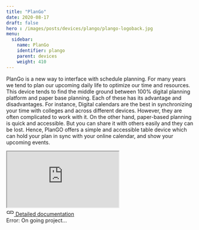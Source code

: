 ```yaml
---
title: "PlanGo"
date: 2020-08-17
draft: false
hero : /images/posts/devices/plango/plango-logoback.jpg
menu:
  sidebar:
    name: PlanGo
    identifier: plango
    parent: devices
    weight: 410
---
```


PlanGo is a new way to interface with schedule planning. For many years we tend to plan our upcoming daily life to optimize our time and resources. This device tends to find the middle ground between 100% digital planning platform and paper base planning. Each of these has its advantage and disadvantages. For instance, Digital calendars are the best in synchronizing your time with colleges and across different devices. However, they are often complicated to work with it. On the other hand, paper-based planning is quick and accessible. But you can share it with others easily and they can be lost. Hence, PlanGO offers a simple and accessible table device which can hold your plan in sync with your online calendar, and show your upcoming events.


<div class="embed-responsive embed-responsive-16by9">
  <iframe class="embed-responsive-item" src="https://youtube.com/embed/kJiTmEZOUGI" allowfullscreen></iframe>
</div>


<a href="https://fabacademy.org/2020/labs/barcelona/students/arman-najari/projects/final-project-week6/" class="btn btn-outline-primary btn-lg btn-block mt-2" role="button">
	<svg width="1.5em" height="1.5em" viewBox="0 0 16 16" class="bi bi-link" fill="currentColor" xmlns="http://www.w3.org/2000/svg">
  		<path d="M6.354 5.5H4a3 3 0 0 0 0 6h3a3 3 0 0 0 2.83-4H9c-.086 0-.17.01-.25.031A2 2 0 0 1 7 10.5H4a2 2 0 1 1 0-4h1.535c.218-.376.495-.714.82-1z"/>
  		<path d="M9 5.5a3 3 0 0 0-2.83 4h1.098A2 2 0 0 1 9 6.5h3a2 2 0 1 1 0 4h-1.535a4.02 4.02 0 0 1-.82 1H12a3 3 0 1 0 0-6H9z"/>
	</svg>
	Detailed documentation
</a>
<div class="alert alert-warning mt-2" role="alert">
	<span class="glyphicon glyphicon-warning-sign" aria-hidden="true"></span>
	<span class="sr-only">Error:</span> 
	On going project...
</div>

